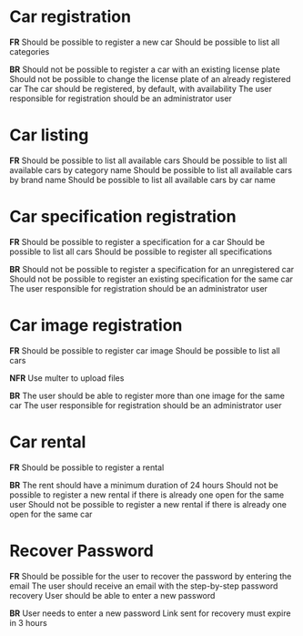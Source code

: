 # Car registration

**FR**
Should be possible to register a new car
Should be possible to list all categories

**BR**
Should not be possible to register a car with an existing license plate
Should not be possible to change the license plate of an already registered car
The car should be registered, by default, with availability
The user responsible for registration should be an administrator user


# Car listing

**FR**
Should be possible to list all available cars
Should be possible to list all available cars by category name
Should be possible to list all available cars by brand name
Should be possible to list all available cars by car name

# Car specification registration

**FR**
Should be possible to register a specification for a car
Should be possible to list all cars
Should be possible to register all specifications

**BR**
Should not be possible to register a specification for an unregistered car
Should not be possible to register an existing specification for the same car
The user responsible for registration should be an administrator user

# Car image registration

**FR**
Should be possible to register car image
Should be possible to list all cars

**NFR**
Use multer to upload files

**BR**
The user should be able to register more than one image for the same car
The user responsible for registration should be an administrator user

# Car rental

**FR**
Should be possible to register a rental

**BR**
The rent should have a minimum duration of 24 hours
Should not be possible to register a new rental if there is already one open for the same user
Should not be possible to register a new rental if there is already one open for the same car

# Recover Password

**FR**
Should be possible for the user to recover the password by entering the email
The user should receive an email with the step-by-step password recovery
User should be able to enter a new password

**BR**
User needs to enter a new password
Link sent for recovery must expire in 3 hours
